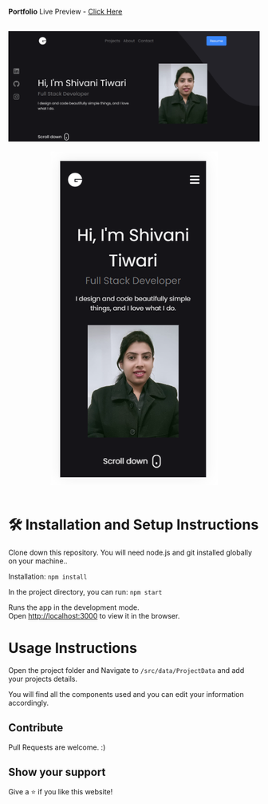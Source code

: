**Portfolio**
Live Preview - [Click Here](https://gurusheshp.vercel.app/)

<br/>
<div align="center">
  <img alt="Demo" src="public/portfolio-ss.png" />
</div>
<br/>
<div align="center">
  <img alt="Demo" src="public/mb-ss.png" />
</div>
<br/>

# 🛠 Installation and Setup Instructions

Clone down this repository. You will need node.js and git installed globally on your machine..

Installation: `npm install`

In the project directory, you can run: `npm start`

Runs the app in the development mode.\
Open [http://localhost:3000](http://localhost:3000) to view it in the browser.

# Usage Instructions

Open the project folder and Navigate to `/src/data/ProjectData` and add your projects details.

You will find all the components used and you can edit your information accordingly.

## Contribute

Pull Requests are welcome. :)

## Show your support

Give a ⭐ if you like this website!
